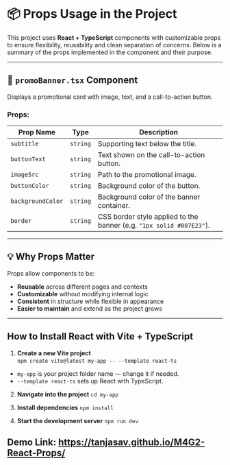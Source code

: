 # 📦 Props Usage in the Project

This project uses **React + TypeScript** components with customizable props to ensure flexibility, reusability and clean separation of concerns. Below is a summary of the props implemented in the component and their purpose.

---

## 🔹 `promoBanner.tsx` Component

Displays a promotional card with image, text, and a call-to-action button.

### Props:

| Prop Name       | Type       | Description |
|----------------|------------|-------------|
| `subtitle`      | `string`   | Supporting text below the title. |
| `buttonText`    | `string`   | Text shown on the call-to-action button. |
| `imageSrc`      | `string`   | Path to the promotional image. |
| `buttonColor`   | `string`   | Background color of the button. |
| `backgroundColor` | `string` | Background color of the banner container. |
| `border`        | `string`   | CSS border style applied to the banner (e.g. `"1px solid #007E23"`). |

---



## 💡 Why Props Matter

Props allow components to be:

- **Reusable** across different pages and contexts
- **Customizable** without modifying internal logic
- **Consistent** in structure while flexible in appearance
- **Easier to maintain** and extend as the project grows

---

## How to Install React with Vite + TypeScript

1. **Create a new Vite project**  
   `npm create vite@latest my-app -- --template react-ts`

- `my-app` is your project folder name — change it if needed.
- `--template react-ts` sets up React with TypeScript.

2. **Navigate into the project**
`cd my-app`

3. **Install dependencies**
`npm install`

4. **Start the development server**
`npm run dev`


## Demo Link: https://tanjasav.github.io/M4G2-React-Props/
